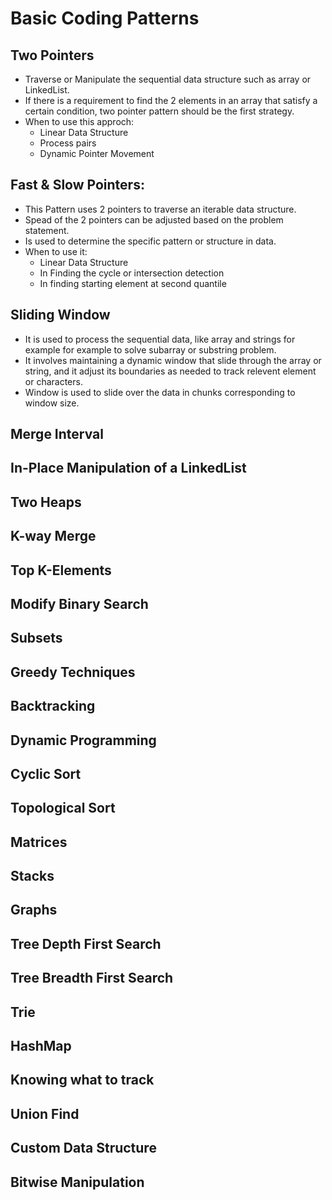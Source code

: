 # Basic Coding Patterns

## Two Pointers
  * Traverse or Manipulate the sequential data structure such as array or LinkedList.
  * If there is a requirement to find the 2 elements in an array that satisfy a certain condition, two pointer pattern should be the first strategy.
  * When to use this approch:
    *   Linear Data Structure
    *   Process pairs
    *   Dynamic Pointer Movement


## Fast & Slow Pointers:
  * This Pattern uses 2 pointers to traverse an iterable data structure.
  * Spead of the 2 pointers can be adjusted based on the problem statement.
  * Is used to determine the specific pattern or structure in data.
  * When to use it:
    * Linear Data Structure
    * In Finding the cycle or intersection detection
    * In finding starting element at second quantile 

## Sliding Window
  * It is used to process the sequential data, like array and strings for example for example to solve subarray or substring problem.
  * It involves maintaining a dynamic window that slide through the array or string, and it adjust its boundaries as needed to track relevent element or characters.
  * Window is used to slide over the data in chunks corresponding to window size.

## Merge Interval

## In-Place Manipulation of a LinkedList

## Two Heaps

## K-way Merge

## Top K-Elements

## Modify Binary Search

## Subsets

## Greedy Techniques

## Backtracking

## Dynamic Programming 

## Cyclic Sort 

## Topological Sort

## Matrices

## Stacks

## Graphs

## Tree Depth First Search

## Tree Breadth First Search


## Trie

## HashMap


## Knowing what to track

## Union Find
## Custom Data Structure 

## Bitwise Manipulation




